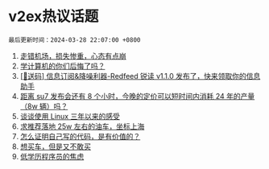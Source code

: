 # v2ex热议话题

`最后更新时间：2024-03-28 22:07:00 +0800`

1. [走错机场，损失惨重，心态有点崩](https://www.v2ex.com/t/1027775)
1. [学计算机的你们后悔了吗？](https://www.v2ex.com/t/1027601)
1. [[🎁送码] 信息订阅&降噪利器-Redfeed 锐读 v1.1.0 发布了，快来领取你的信息助手](https://www.v2ex.com/t/1027723)
1. [距离 su7 发布会还有 8 个小时，今晚的定价可以短时间内消耗 24 年的产量（8w 辆）吗？](https://www.v2ex.com/t/1027700)
1. [谈谈使用 Linux 三年以来的感受](https://www.v2ex.com/t/1027689)
1. [求推荐落地 25w 左右的油车，坐标上海](https://www.v2ex.com/t/1027634)
1. [怎么证明自己写的代码，是有价值的？](https://www.v2ex.com/t/1027644)
1. [想买车，但是又不敢买](https://www.v2ex.com/t/1027716)
1. [低学历程序员的焦虑](https://www.v2ex.com/t/1027779)

